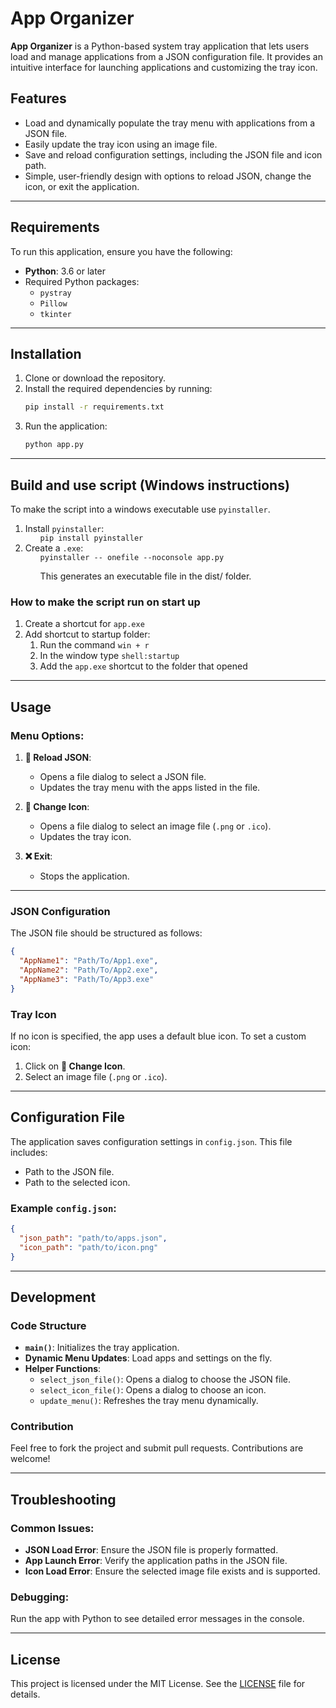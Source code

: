 # App Organizer

**App Organizer** is a Python-based system tray application that lets users load and manage applications from a JSON configuration file. It provides an intuitive interface for launching applications and customizing the tray icon.

## Features
- Load and dynamically populate the tray menu with applications from a JSON file.
- Easily update the tray icon using an image file.
- Save and reload configuration settings, including the JSON file and icon path.
- Simple, user-friendly design with options to reload JSON, change the icon, or exit the application.

---

## Requirements

To run this application, ensure you have the following:

- **Python**: 3.6 or later
- Required Python packages:
  - `pystray`
  - `Pillow`
  - `tkinter`

---

## Installation

1. Clone or download the repository.
2. Install the required dependencies by running:
   ```bash
   pip install -r requirements.txt
   ```
3. Run the application:
   ```bash
   python app.py
   ```

---
## Build and use script (Windows instructions)
To make the script into a windows executable use ``pyinstaller``.
<ol>
    <li>Install <code>pyinstaller</code>: 
        <ol>
            <code>pip install pyinstaller</code>
        </ol>
    </li>
    <li>Create a <code>.exe</code>:
        <ol>
            <code>pyinstaller -- onefile --noconsole app.py
            </code>
            <br>
            This generates an executable file in the dist/ folder.</br>
        </ol>
    </li>
</ol>

### How to make the script run on start up
<ol>
    <li>Create a shortcut for <code>app.exe</code>
    </li>
    <li>Add shortcut to startup folder:
        <ol>
            <li>Run the command <code>win + r</code></li>
            <li>In the window type <code>shell:startup</code></li>
            <li>Add the <code>app.exe</code> shortcut to the folder that opened</li>
        </ol>
    </li>
</ol>

---

## Usage

### Menu Options:
1. **📂 Reload JSON**:
   - Opens a file dialog to select a JSON file.
   - Updates the tray menu with the apps listed in the file.

2. **🔄 Change Icon**:
   - Opens a file dialog to select an image file (`.png` or `.ico`).
   - Updates the tray icon.

3. **❌ Exit**:
   - Stops the application.

---

### JSON Configuration

The JSON file should be structured as follows:
```json
{
  "AppName1": "Path/To/App1.exe",
  "AppName2": "Path/To/App2.exe",
  "AppName3": "Path/To/App3.exe"
}
```

### Tray Icon
If no icon is specified, the app uses a default blue icon. To set a custom icon:
1. Click on **🔄 Change Icon**.
2. Select an image file (`.png` or `.ico`).

---

## Configuration File
The application saves configuration settings in `config.json`. This file includes:
- Path to the JSON file.
- Path to the selected icon.

### Example `config.json`:
```json
{
  "json_path": "path/to/apps.json",
  "icon_path": "path/to/icon.png"
}
```

---

## Development

### Code Structure
- **`main()`**: Initializes the tray application.
- **Dynamic Menu Updates**: Load apps and settings on the fly.
- **Helper Functions**:
  - `select_json_file()`: Opens a dialog to choose the JSON file.
  - `select_icon_file()`: Opens a dialog to choose an icon.
  - `update_menu()`: Refreshes the tray menu dynamically.

### Contribution
Feel free to fork the project and submit pull requests. Contributions are welcome!

---

## Troubleshooting

### Common Issues:
- **JSON Load Error**: Ensure the JSON file is properly formatted.
- **App Launch Error**: Verify the application paths in the JSON file.
- **Icon Load Error**: Ensure the selected image file exists and is supported.

### Debugging:
Run the app with Python to see detailed error messages in the console.

---

## License
This project is licensed under the MIT License. See the [LICENSE](LICENSE) file for details.
